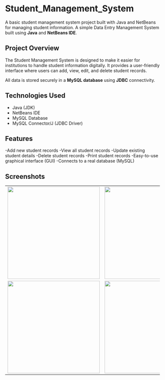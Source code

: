 # Student_Management_System
A basic student management system project built with Java and NetBeans for managing student information.
A simple Data Entry Management System built using **Java** and **NetBeans IDE**.

## Project Overview
The Student Management System is designed to make it easier for institutions to handle student information digitally.
It provides a user-friendly interface where users can add, view, edit, and delete student records.

All data is stored securely in a **MySQL database** using **JDBC** connectivity.

## Technologies Used
- Java (JDK)
- NetBeans IDE
- MySQL Database
- MySQL Connector/J (JDBC Driver)

## Features
-Add new student records
-View all student records
-Update existing student details
-Delete student records
-Print student records
-Easy-to-use graphical interface (GUI)
-Connects to a real database (MySQL)

## Screenshots

<table>
  <tr>
    <td>
      <img src="https://github.com/user-attachments/assets/99842cdf-cd14-48a8-8950-ef107608c5fe" width="300"/>
    </td>
    <td>
      <img src="https://github.com/user-attachments/assets/319adc74-3bcc-418f-83e4-28bb44d78ad1" width="300"/>
    </td>
    <td>
      <img src="https://github.com/user-attachments/assets/ffd6b9ac-93ab-452e-ae8d-8af7b9f9f065" width="300"/>
    </td>
  </tr>
  <tr>
    <td>
      <img src="https://github.com/user-attachments/assets/76ea09bd-309e-482c-b91f-387fbe970096" width="300"/>
    </td>
    <td>
      <img src="https://github.com/user-attachments/assets/f3789e89-f6cb-4c60-90c6-f15520b6c3a0" width="300"/>
    </td>
  </tr>
</table>


